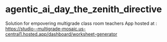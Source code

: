 # agentic_ai_day_the_zenith_directive
Solution for empovering multigrade class room teachers
App hosted at : https://studio--multigrade-mosaic.us-central1.hosted.app/dashboard/worksheet-generator

